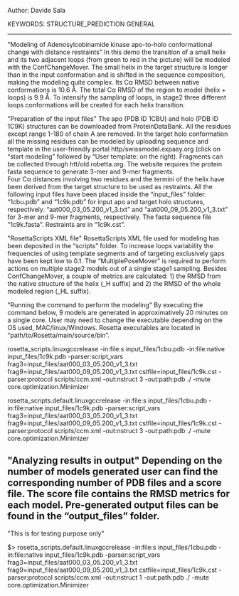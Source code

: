 Author: Davide Sala

KEYWORDS: STRUCTURE_PREDICTION GENERAL

--------------------------------------------------------------------------------------------------
"Modeling of Adenosylcobinamide kinase apo-to-holo conformational change with distance restraints"
In this demo the transition of a small helix and its two adjacent loops (from green to red in the picture) will be modeled with the ConfChangeMover. The small helix in the target structure is longer than in the input conformation and is shifted in the sequence composition, making the modeling quite complex. Its Cα RMSD between native conformations is 10.6 Å. The total Cα RMSD of the region to model (helix + loops) is 9.9 Å. To intensify the sampling of loops, in stage2 three different loops conformations will be created for each helix transition. 


"Preparation of the input files"
The apo (PDB ID 1CBU) and holo (PDB ID 1C9K) structures can be downloaded from ProteinDataBank. All the residues except range 1-180 of chain A are removed. In the target holo conformation all the missing residues can be modeled by uploading sequence and template in the user-friendly portal http/swissmodel.expasy.org (click on “start modeling” followed by “User template: on the right). 
Fragments can be collected through htt/old.robetta.org. The website requires the protein fasta sequence to generate 3-mer and 9-mer fragments.  
Four Cα distances involving two residues and the termini of the helix have been derived from the target structure to be used as restraints. 
All the following input files have been placed inside the “input_files” folder.  “1cbu.pdb” and “1c9k.pdb” for input apo and target holo structures, respectively. “aat000_03_05.200_v1_3.txt” and “aat000_09_05.200_v1_3.txt” for 3-mer and 9-mer fragments, respectively. The fasta sequence file “1c9k.fasta”. Restraints are in “1c9k.cst”.


"RosettaScripts XML file"
RosettaScripts XML file used for modeling has been deposited in the “scripts” folder. To increase loops variability the frequencies of using template segments and of targeting exclusively gaps have been kept low to 0.1. The “MultiplePoseMover” is required to perform actions on multiple stage2 models out of a single stage1 sampling.
Besides ConfChangeMover, a couple of metrics are calculated: 1) the RMSD from the native structure of the helix (_H suffix) and 2) the RMSD of the whole modeled region (_HL suffix). 

"Running the command to perform the modeling"
By executing the command below, 9 models are generated in approximatively 20 minutes on a single core. User may need to change the executable depending on the OS used, MAC/linux/Windows. Rosetta executables are located in “path/to/Rosetta/main/source/bin”. 

rosetta_scripts.linuxgccrelease -in:file:s input_files/1cbu.pdb -in:file:native input_files/1c9k.pdb -parser:script_vars frag3=input_files/aat000_03_05.200_v1_3.txt frag9=input_files/aat000_09_05.200_v1_3.txt cstfile=input_files/1c9k.cst -parser:protocol scripts/ccm.xml  -out:nstruct 3 -out:path:pdb ./  -mute core.optimization.Minimizer 

rosetta_scripts.default.linuxgccrelease -in:file:s input_files/1cbu.pdb -in:file:native input_files/1c9k.pdb -parser:script_vars frag3=input_files/aat000_03_05.200_v1_3.txt frag9=input_files/aat000_09_05.200_v1_3.txt cstfile=input_files/1c9k.cst -parser:protocol scripts/ccm.xml  -out:nstruct 3 -out:path:pdb ./  -mute core.optimization.Minimizer

"Analyzing results in output"
Depending on the number of models generated user can find the corresponding number of PDB files and a score file. The score file contains the RMSD metrics for each model. Pre-generated output files can be found in the “output_files” folder. 
--------------------------------------------------------------------------------------------------

"This is for testing purpose only"

$> rosetta_scripts.default.linuxgccrelease -in:file:s input_files/1cbu.pdb -in:file:native input_files/1c9k.pdb -parser:script_vars frag3=input_files/aat000_03_05.200_v1_3.txt frag9=input_files/aat000_09_05.200_v1_3.txt cstfile=input_files/1c9k.cst -parser:protocol scripts/ccm.xml  -out:nstruct 1 -out:path:pdb ./  -mute core.optimization.Minimizer

